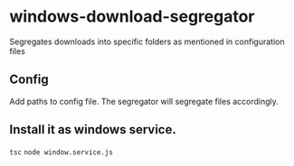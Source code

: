 # windows-download-segregator
Segregates downloads into specific folders as mentioned in configuration files

## Config
Add paths to config file. The segregator will segregate files accordingly.

## Install it as windows service.
`tsc`
`node window.service.js`
